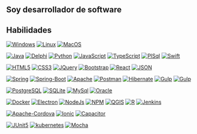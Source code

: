 ## Soy desarrollador de software

## Habilidades

<!-- Sistemas Operativos -->
[![Windows](https://img.shields.io/badge/Windows-54487A?style=for-the-badge&logo=Windows&logoColor=white&labelColor=101010)]()
[![Linux](https://img.shields.io/badge/Linux-54487A?style=for-the-badge&logo=Linux&logoColor=white&labelColor=101010)]()
[![MacOS](https://img.shields.io/badge/Mac_OS-54487A?style=for-the-badge&logo=apple&logoColor=white&labelColor=101010)]()

<!-- Lenguajes de programaciòn -->
[![Java](https://img.shields.io/badge/Java-4EA94B?style=for-the-badge&logo=java&logoColor=white&labelColor=101010)]()
[![Delphi](https://img.shields.io/badge/Delphi-4EA94B?style=for-the-badge&logo=delphi&logoColor=white&labelColor=101010)]()
[![Python](https://img.shields.io/badge/Python-4EA94B?style=for-the-badge&logo=python&logoColor=white&labelColor=101010)]()
[![JavaScript](https://img.shields.io/badge/JavaScript-4EA94B?style=for-the-badge&logo=javascript&logoColor=white&labelColor=101010)]()
[![TypeScript](https://img.shields.io/badge/TypeScript-4EA94B?style=for-the-badge&logo=TypeScript&logoColor=white&labelColor=101010)]()
[![PlSql](https://img.shields.io/badge/PlSql-4EA94B?style=for-the-badge&logo=Oracle&logoColor=white&labelColor=101010)]()
[![Swift](https://img.shields.io/badge/Swift-4EA94B?style=for-the-badge&logo=Swift&logoColor=white&labelColor=101010)]()


<!-- Frontend -->
[![HTML5](https://img.shields.io/badge/HTML5-%23FF6600?style=for-the-badge&logo=HTML5&logoColor=white&labelColor=101010)]()
[![CSS3](https://img.shields.io/badge/CSS3-%23FF6600?style=for-the-badge&logo=CSS3&logoColor=white&labelColor=101010)]()
[![JQuery](https://img.shields.io/badge/JQuery-%23FF6600?style=for-the-badge&logo=JQuery&logoColor=white&labelColor=101010)]()
[![Bootstrap](https://img.shields.io/badge/Bootstrap-%23FF6600?style=for-the-badge&logo=Bootstrap&logoColor=white&labelColor=101010)]()
[![React](https://img.shields.io/badge/ReactJS-%23FF6600?style=for-the-badge&logo=React&logoColor=white&labelColor=101010)]()
[![JSON](https://img.shields.io/badge/JSON-%23FF6600?style=for-the-badge&logo=JSON&logoColor=white&labelColor=101010)]()

<!-- Backend -->
[![Spring](https://img.shields.io/badge/Spring-131F37?style=for-the-badge&logo=Spring&logoColor=white&labelColor=101010)]()
[![Spring-Boot](https://img.shields.io/badge/Spring_Boot-131F37?style=for-the-badge&logo=Spring-Boot&logoColor=white&labelColor=101010)]()
[![Apache](https://img.shields.io/badge/Apache-131F37?style=for-the-badge&logo=Apache&logoColor=white&labelColor=101010)]()
[![Postman](https://img.shields.io/badge/Postman-131F37?style=for-the-badge&logo=Postman&logoColor=white&labelColor=101010)]()
[![Hibernate](https://img.shields.io/badge/Hibernate-131F37?style=for-the-badge&logo=Hibernate&logoColor=white&labelColor=101010)]()
[![Gulp](https://img.shields.io/badge/Gulp-131F37?style=for-the-badge&logo=Gulp&logoColor=white&labelColor=101010)]()
[![Gulp](https://img.shields.io/badge/Gulp-131F37?style=for-the-badge&logo=Gulp&logoColor=white&labelColor=101010)]()


<!-- Base de datos -->
[![PostgreSQL](https://img.shields.io/badge/PostgreSQL-007396?style=for-the-badge&logo=PostgreSQL&logoColor=white&labelColor=101010)]()
[![SQLite](https://img.shields.io/badge/SQLite-007396?style=for-the-badge&logo=SQLite&logoColor=white&labelColor=101010)]()
[![MySql](https://img.shields.io/badge/MySql-007396?style=for-the-badge&logo=MySql&logoColor=white&labelColor=101010)]()
[![Oracle](https://img.shields.io/badge/Oracle-007396?style=for-the-badge&logo=Oracle&logoColor=white&labelColor=101010)]()

<!-- Herramientas -->
[![Docker](https://img.shields.io/badge/Docker-202020?style=for-the-badge&logo=Docker&logoColor=white&labelColor=101010)]()
[![Electron](https://img.shields.io/badge/Electron-202020?style=for-the-badge&logo=Electron&logoColor=white&labelColor=101010)]()
[![NodeJs](https://img.shields.io/badge/NodeJs-202020?style=for-the-badge&logo=nodedotjs&logoColor=white&labelColor=101010)]()
[![NPM](https://img.shields.io/badge/NPM-202020?style=for-the-badge&logo=NPM&logoColor=white&labelColor=101010)]()
[![QGIS](https://img.shields.io/badge/QGIS-202020?style=for-the-badge&logo=QGIS&logoColor=white&labelColor=101010)]()
[![R](https://img.shields.io/badge/R-202020?style=for-the-badge&logo=R&logoColor=white&labelColor=101010)]()
[![Jenkins](https://img.shields.io/badge/Jenkins-202020?style=for-the-badge&logo=Jenkins&logoColor=white&labelColor=101010)]()

<!-- Mobil Frameworks -->
[![Apache-Cordova](https://img.shields.io/badge/Apache_Cordova-FA7343?style=for-the-badge&logo=Apache-Cordova&logoColor=white&labelColor=101010)]()
[![Ionic](https://img.shields.io/badge/Ionic-FA7343?style=for-the-badge&logo=Ionic&logoColor=white&labelColor=101010)]()
[![Capacitor](https://img.shields.io/badge/Capacitor-FA7343?style=for-the-badge&logo=Capacitor&logoColor=white&labelColor=101010)]()

<!-- pendientes -->
[![JUnit5](https://img.shields.io/badge/JUnit5-FFFFFF?style=for-the-badge&logo=JUnit5&logoColor=white&labelColor=101010)]()
[![kubernetes](https://img.shields.io/badge/kubernetes-FFFFFF?style=for-the-badge&logo=kubernetes&logoColor=white&labelColor=101010)]()
[![Mocha](https://img.shields.io/badge/Mocha-FFFFFF?style=for-the-badge&logo=Mocha&logoColor=white&labelColor=101010)]()
